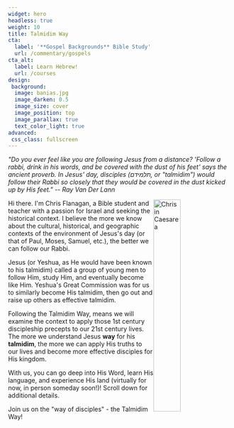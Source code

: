 ```yaml
---
widget: hero
headless: true
weight: 10
title: Talmidim Way
cta:
  label: '**Gospel Backgrounds** Bible Study'
  url: /commentary/gospels
cta_alt:
  label: Learn Hebrew!
  url: /courses
design:
 background:
  image: banias.jpg
  image_darken: 0.5
  image_size: cover
  image_position: top
  image_parallax: true
  text_color_light: true
advanced:
 css_class: fullscreen
---
```

_"Do you ever feel like you are following Jesus from a distance?  'Follow a rabbi, drink in his words, and be covered with the dust of his feet' says the ancient proverb.
In Jesus' day, disciples (תלמידם, or "talmidim") would follow their Rabbi so closely that they would be covered in the dust kicked up by His feet." -- Ray Van Der Lann_

<img src="/home/hero_files/cf-caesarea-crop.jpg" alt="Chris in Caesarea" width="35%" style="float:right"/>


Hi there.  I'm Chris Flanagan, a Bible student and teacher with a passion for Israel and seeking the historical context.  I believe the more we know about the cultural, historical, and geographic contexts of the environment of  Jesus's day (or that of Paul, Moses, Samuel, etc.), the better we can follow our Rabbi.

Jesus (or Yeshua, as He would have been known to his talmidim) called a group of young men to follow Him, study Him, and eventually become like Him. Yeshua's Great Commission was for us to similarly become His talmidim, then go out and raise up others as effective talmidim.

Following the Talmidim Way, means we will examine the context to apply those 1st century discipleship precepts to our 21st century lives. The more we understand Jesus **way** for his **talmidim**, the more we can apply His truths to our lives and become more effective disciples for His kingdom.

With us, you can go deep into His Word, learn His language, and experience His land (virtually for now, in person someday soon!)!  Scroll down for additional details.

Join us on the "way of disciples" - the Talmidim Way! 

